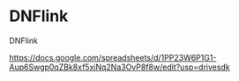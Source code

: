 # DNFlink
DNFlink

https://docs.google.com/spreadsheets/d/1PP23W6P1G1-Aup6Swgp0qZBk8xf5xiNq2Na3OvP8f8w/edit?usp=drivesdk
